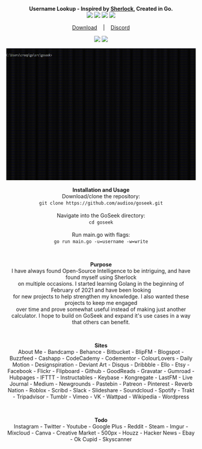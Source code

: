 <p align=center>
  <span><strong>Username Lookup - Inspired by <a href="https://github.com/sherlock-project/sherlock">Sherlock</a>, Created in Go.</strong></span>
  <br>
  <a target="_blank" href="https://golang.org/doc/go1.15" title="Go version: 1.15"><img src="https://img.shields.io/badge/Golang-1.15-blue.svg"></a>
  <a target="_blank" href="LICENSE" title="License: MIT"><img src="https://img.shields.io/badge/License-MIT-red.svg"></a>
  <a target="_blank" href="VERSION" title="Version: 1.0"><img src="https://img.shields.io/badge/Version-1.1-orange.svg"></a>
  <a target="_blank" href="https://goreportcard.com/report/github.com/audioo/goseek" title="REPORT"><img src="https://goreportcard.com/badge/github.com/audioo/goseek"></a>
</p>

<p align="center">
  <a href="https://github.com/audioo/goseek/archive/main.zip">Download</a>
  &nbsp;&nbsp;&nbsp;|&nbsp;&nbsp;&nbsp;
  <a href="https://discord.gg/jnENWWp">Discord</a>
</p>

<p align="center">
  <a target="_blank" href="https://repl.it/github/audioo/goseek" title="GoSeek"><img src="https://user-images.githubusercontent.com/27065646/92304596-bf719b00-ef7f-11ea-987f-2c1f3c323088.png"></a>
     <a target="_blank" href="https://console.cloud.google.com/cloudshell/open?git_repo=https://github.com/audioo/goseek&tutorial=README.md" title="GoSeek"><img src="https://user-images.githubusercontent.com/27065646/92304704-8d146d80-ef80-11ea-8c29-0deaabb1c702.png"></a>
</p>

<p align="center">
<a href="">
<img src="./images/demoPrev.gif" width="600" height="350"/>
</a>
</p>

<p align=center>
     <a><strong>Installation and Usage</strong></a><br>
Download/clone the repository:<br>
  <code>git clone https://github.com/audioo/goseek.git</code><br><br>
Navigate into the GoSeek directory:<br>
  <code>cd goseek</code><br><br>
Run main.go with flags:<br>
  <code>go run main.go -u=username -w=write</code>
</p><br>

<p align=center>
     <a><strong>Purpose</strong></a><br>
     I have always found Open-Source Intelligence to be intriguing, and have found myself using Sherlock<br> on multiple occasions.
     I started learning Golang in the beginning of February of 2021 and have been looking <br>for new projects to help strengthen my knowledge. I also wanted these
     projects to keep me engaged<br> over time and prove somewhat useful instead of making just another calculator. I hope to build on GoSeek and expand it's use cases in a way that others can benefit.
</p><br>

<p align="center">
  <a><strong>Sites</strong></a>
  <br>
 About Me
 - Bandcamp
 - Behance
 - Bitbucket
 - BlipFM
 - Blogspot
 - Buzzfeed
 - Cashapp
 - CodeCademy
 - Codementor
 - ColourLovers
 - Daily Motion
 - Designspiration
 - Deviant Art
 - Disqus
 - Dribbble
 - Ello
 - Etsy
 - Facebook
 - Flickr
 - Flipboard
 - Github
 - GoodReads
 - Gravatar
 - Gumroad
 - Hubpages
 - IFTTT
 - Instructables
 - Keybase
 - Kongregate
 - LastFM
 - Live Journal
 - Medium
 - Newgrounds
 - Pastebin
 - Patreon
 - Pinterest
 - Reverb Nation
 - Roblox
 - Scribd
 - Slack
 - Slideshare
 - Soundcloud
 - Spotify
 - Trakt
 - Tripadvisor
 - Tumblr
 - Vimeo
 - VK
 - Wattpad
 - Wikipedia
 - Wordpress
</p><br>


<p align="center">
  <a><strong>Todo</strong></a>
 <br>
 Instagram
 - Twitter
 - Youtube
 - Google Plus
 - Reddit
 - Steam
 - Imgur
 - Mixcloud
 - Canva
 - Creative Market
 - 500px
 - Houzz
 - Hacker News
 - Ebay
 - Ok Cupid
 - Skyscanner
</p><br>
